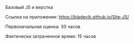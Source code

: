 Базовый JS  и верстка

Ссылка на приложение:
https://bladevik.github.io/Site-JS/

Первоначальная оценка:
30 часов

Фактически затраченное время:
15 часов
